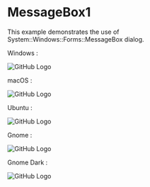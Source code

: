 # MessageBox1

This example demonstrates the use of System::Windows::Forms::MessageBox dialog.

Windows :

![GitHub Logo](../../../docs/Pictures/Examples/Forms/MessageBox1W.png)

macOS :

![GitHub Logo](../../../docs/Pictures/Examples/Forms/MessageBox1M.png)

Ubuntu :

![GitHub Logo](../../../docs/Pictures/Examples/Forms/MessageBox1U.png)

Gnome :

![GitHub Logo](../../../docs/Pictures/Examples/Forms/MessageBox1G.png)

Gnome Dark :

![GitHub Logo](../../../docs/Pictures/Examples/Forms/MessageBox1GD.png)
